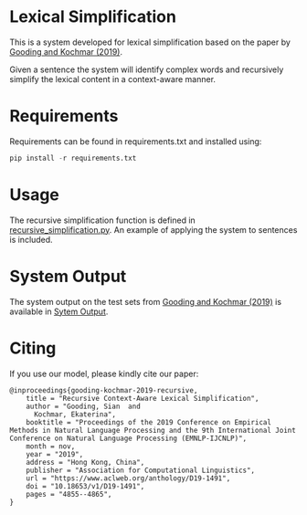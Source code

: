 # Lexical Simplification 

This is a system developed for lexical simplification based on the paper by [Gooding and Kochmar (2019)](https://www.aclweb.org/anthology/D19-1491.pdf).

Given a sentence the system will identify complex words and recursively simplify the lexical content in a context-aware manner. 

# Requirements

Requirements can be found in requirements.txt and installed using:

```python
pip install -r requirements.txt
```

# Usage
The recursive simplification function is defined in [recursive_simplification.py](./recursive_simplification.py). An example of applying the system to sentences is included. 

# System Output

The system output on the test sets from [Gooding and Kochmar (2019)](https://www.aclweb.org/anthology/D19-1491.pdf) is available in [Sytem Output](./System%20Output).


# Citing

If you use our model, please kindly cite our paper:

```
@inproceedings{gooding-kochmar-2019-recursive,
    title = "Recursive Context-Aware Lexical Simplification",
    author = "Gooding, Sian  and
      Kochmar, Ekaterina",
    booktitle = "Proceedings of the 2019 Conference on Empirical Methods in Natural Language Processing and the 9th International Joint Conference on Natural Language Processing (EMNLP-IJCNLP)",
    month = nov,
    year = "2019",
    address = "Hong Kong, China",
    publisher = "Association for Computational Linguistics",
    url = "https://www.aclweb.org/anthology/D19-1491",
    doi = "10.18653/v1/D19-1491",
    pages = "4855--4865",
}

```
